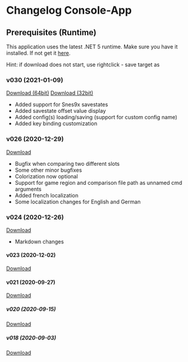 ﻿# Changelog Console-App

## Prerequisites (Runtime)
This application uses the latest .NET 5 runtime. Make sure you have it installed. If not get it <a href=prerequisites>here</a>.

Hint: if download does not start, use rightclick - save target as

### v030 (2021-01-09)
<a href="http://xeth.de/Releases/SramComparer/Comparer-SoE.030-64.zip">Download (64bit)</a>
<a href="http://xeth.de/Releases/SramComparer/Comparer-SoE.030-32.zip">Download (32bit)</a>
* Added support for Snes9x savestates
* Added savestate offset value display
* Added config(s) loading/saving (support for custom config name)
* Added key binding customization

### v026 (2020-12-29)
<a href="http://xeth.de/Releases/SramComparer/Comparer-SoE.026.zip">Download</a>
* Bugfix when comparing two different slots
* Some other minor bugfixes
* Colorization now optional
* Support for game region and comparison file path as unnamed cmd arguments
* Added french localization
* Some localization changes for English and German

### v024 (2020-12-26)
<a href="http://xeth.de/Releases/SramComparer/Comparer-SoE.024.zip">Download</a>
* Markdown changes

#### v023 (2020-12-02)
<a href="http://xeth.de/Releases/SramComparer/Comparer-SoE.023.zip">Download</a>

#### v021 (2020-09-27)
<a href="http://xeth.de/Releases/SramComparer/Comparer-SoE.021.zip">Download</a>

##### v020 (2020-09-15)
<a href="http://xeth.de/Releases/SramComparer/Comparer-SoE.020.zip">Download</a>

##### v018 (2020-09-03)
<a href="http://xeth.de/Releases/SramComparer/Comparer-SoE.018.zip">Download</a>
